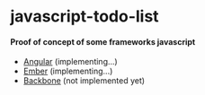 javascript-todo-list
====================

#### Proof of concept of some frameworks javascript

- [Angular](https://github.com/jandersonfc/javascript-todo-list/angular) (implementing...)
- [Ember](https://github.com/jandersonfc/javascript-todo-list/ember) (implementing...)
- [Backbone](https://github.com/jandersonfc/javascript-todo-list/backbone) (not implemented yet)